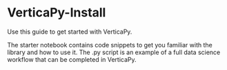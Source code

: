 # VerticaPy-Install

Use this guide to get started with VerticaPy.

The starter notebook contains code snippets to get you familiar with the library and how to use it.
The .py script is an example of a full data science workflow that can be completed in VerticaPy.
